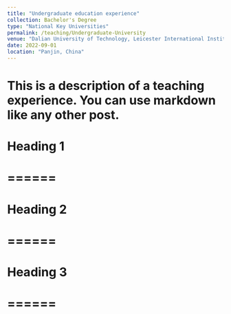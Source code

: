```yaml
---
title: "Undergraduate education experience"
collection: Bachelor's Degree
type: "National Key Universities"
permalink: /teaching/Undergraduate-University
venue: "Dalian University of Technology, Leicester International Institute"
date: 2022-09-01
location: "Panjin, China"
---
```


# This is a description of a teaching experience. You can use markdown like any other post.
# 
# Heading 1
# ======
# 
# Heading 2
# ======
# 
# Heading 3
# ======
